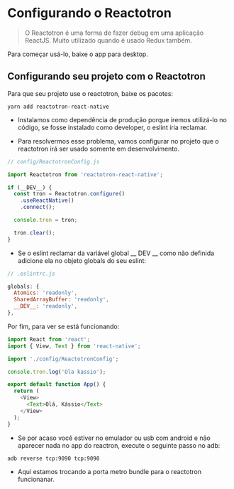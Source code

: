 # Configurando o Reactotron

> O Reactotron é uma forma de fazer debug em uma aplicação ReactJS. Muito utilizado quando é usado Redux também.

Para começar usá-lo, baixe o app para desktop.

## Configurando seu projeto com o Reactotron

Para que seu projeto use o reactotron, baixe os pacotes:

```
yarn add reactotron-react-native
```

- Instalamos como dependência de produção porque iremos utilizá-lo no código, se fosse instalado como developer, o eslint iria reclamar.

- Para resolvermos esse problema, vamos configurar no projeto que o reactotron irá ser usado somente em desenvolvimento.

```js
// config/ReactotronConfig.js

import Reactotron from 'reactotron-react-native';

if (__DEV__) {
  const tron = Reactotron.configure()
    .useReactNative()
    .connect();

  console.tron = tron;

  tron.clear();
}
```

- Se o eslint reclamar da variável global __ DEV __ como não definida adicione ela no objeto globals do seu eslint:

```js
// .eslintrc.js

globals: {
  Atomics: 'readonly',
  SharedArrayBuffer: 'readonly',
  __DEV__: 'readonly',
},
```

Por fim, para ver se está funcionando:

```js
import React from 'react';
import { View, Text } from 'react-native';

import './config/ReactotronConfig';

console.tron.log('Ola kassio');

export default function App() {
  return (
    <View>
      <Text>Olá, Kássio</Text>
    </View>
  );
}
```

- Se por acaso você estiver no emulador ou usb com android e não aparecer nada no app do reactron, execute o seguinte passo no adb:

```
adb reverse tcp:9090 tcp:9090
```

- Aqui estamos trocando a porta metro bundle para o reactotron funcionanar.
